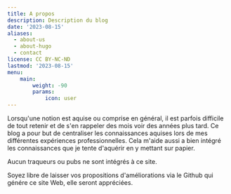 ```yaml
---
title: A propos
description: Description du blog
date: '2023-08-15'
aliases:
  - about-us
  - about-hugo
  - contact
license: CC BY-NC-ND
lastmod: '2023-08-15'
menu:
    main: 
        weight: -90
        params:
            icon: user
---
```


Lorsqu'une notion est aquise ou comprise en général, il est parfois difficile de tout retenir et de s'en rappeler des mois voir des années plus tard. 
Ce blog a pour but de centraliser les connaissances aquises lors de mes différentes expériences professionnelles.
Cela m'aide aussi a bien intégré les connaissances que je tente d'aquérir en y mettant sur papier.

Aucun traqueurs ou pubs ne sont intégrés à ce site.

Soyez libre de laisser vos propositions d'améliorations via le Github qui génére ce site Web, elle seront appréciées.